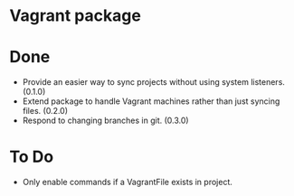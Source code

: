 # Vagrant package

# Done

- Provide an easier way to sync projects without using system listeners. (0.1.0)
- Extend package to handle Vagrant machines rather than just syncing files. (0.2.0)
- Respond to changing branches in git. (0.3.0)

# To Do

- Only enable commands if a VagrantFile exists in project.
